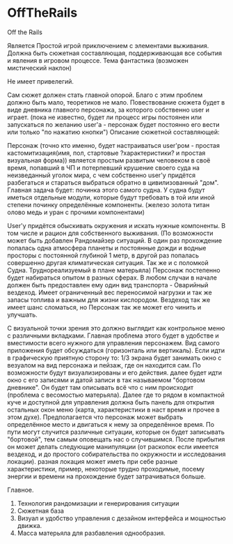 # OffTheRails
Off the Rails

  Является Простой игрой приключением с элементами выживания. Должна быть сюжетная составляющая, поддерживающая все события и явления в игровом процессе. Тема фантастика (возможен мистический наклон) 
  
  Не имеет привелегий.
  
Сам сюжет должен стать главной опорой. Благо с этим проблем должно быть мало, теоретиков не мало. Повествование сюжета будет в виде дневника главного персонажа, за которого собственно user и играет.  (пока не известно, будет ли процесс игры постоянен или запускаться по желанию user'a - персонаж будет постоянно его вести или только "по нажатию кнопки")
   Описание сюжетной составляющей:
   
Персонаж (точно кто именно, будет настраиваться user'ром - простая кастомитизация(имя, пол, стартовые ?характеристики? и простая визуальная форма)) является простым развитым человеком в своё время, попавший в ЧП и потерпевший крушение своего суда на неизведанный уголок мира, с чем собственно user'у придётся разбегаться и стараться выбраться обратно в цивилизованный "дом". Главная задача будет: починка этого самого судна. У судна будут иметься отдельные модули, которые будут требовать в той или иной степени починку определённые компоненты. (железо золота титан олово медь и уран с прочими компонентами) 

  User'y придётся обыскивать окружения и искать нужные компоненты. В том числе и рацион для собственного выживания. (По возможности может быть добавлен Рандомайзер ситуаций. В один раз прохождение попалась одна атмосфера планеты и постоянные дожди и водные просторы с постоянной глубиной 1 метр, в другой раз попалась совершенно другая климатическая ситуация. Так же и с поломкой Судна. Труднореализуемый в плане матерьяла) Персонаж постепенно будет набираться опытом в разных сферах. В любом случаи в начале должен быть предоставлен ему один вид транспорта - Оварийный вездеход. Имеет ограниченный вес переносимой нагрузки и так же запасы топлива и важным для жизни кислородом. Вездеход так же имеет шанс сломаться, но Персонаж так же может его чинить и улучшать. 
  
  С визуальной точки зрения это должно выглядит как контрольное меню с различными вкладками. Главная проблема этого будет в удобстве и вместимости всего нужного для управления персонажем. Вид самого приложения будет обсуждаться (горизонталь или вертикаль). Если идти в графическую приятную сторону то: 1/3 экрана будет занимать окно с везуалом на вид персонажа и пейзаж, где он находится сам. По возможности будут визуализированы и его действия. далее будет идти окно с его записями и датой записи в так называемом "бортовом дневнике". Он будет там описывать всё что с ним происходит (проблема с весомостью матерьяла). Далее где то рядом в компактной куче и доступной для управления должна быть панель для открытия остальных окон меню (карта, характеристики в наст время и прочее в этом духе). Предполагается что персонаж может выбрать определённое место и двигаться к нему за определённое время. По пути могут случится различные ситуации, которые он будет записывать "бортовой", тем самым оповещать нас о случившимся. После прибытия он может делать следующие манипуляции (от раскопок если имеется вездеход, и до простого собирательства по окружности и исследования локации). разная локация может иметь при себе разные характеристики, пример, некоторые трудно проходимые, посему энергии и времени на прохождение будет затрачиваться больше. 
  
   Главное. 
   
 1. Технология рандомизации и генерирования ситуации 
 2. Сюжетная база
 3. Визуал и удобство управления с дезайном интерфейса и мощностью движка. 
 4. Масса матерьяла для разбавления однообразия.
